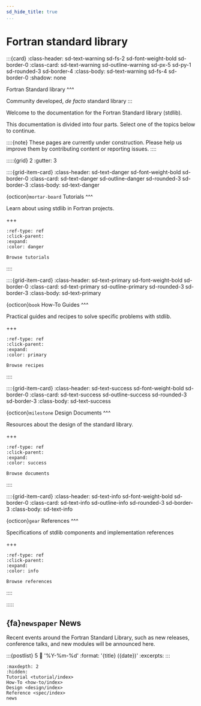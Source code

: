 ```yaml
---
sd_hide_title: true
...
```


# Fortran standard library

:::{card}
:class-header: sd-text-warning sd-fs-2 sd-font-weight-bold sd-border-0
:class-card: sd-text-warning sd-outline-warning sd-px-5 sd-py-1 sd-rounded-3 sd-border-4
:class-body: sd-text-warning sd-fs-4 sd-border-0
:shadow: none

Fortran Standard library
^^^

Community developed, *de facto* standard library
:::

Welcome to the documentation for the Fortran Standard library (stdlib).

This documentation is divided into four parts.
Select one of the topics below to continue.

::::{note}
These pages are currently under construction.
Please help us improve them by contributing content or reporting issues.
::::


:::::{grid} 2
:gutter: 3

::::{grid-item-card}
:class-header: sd-text-danger sd-font-weight-bold sd-border-0
:class-card: sd-text-danger sd-outline-danger sd-rounded-3 sd-border-3
:class-body: sd-text-danger

{octicon}`mortar-board` Tutorials
^^^

Learn about using stdlib in Fortran projects.

+++
```{button-ref} tutorial
:ref-type: ref
:click-parent:
:expand:
:color: danger

Browse tutorials
```
::::

::::{grid-item-card}
:class-header: sd-text-primary sd-font-weight-bold sd-border-0
:class-card: sd-text-primary sd-outline-primary sd-rounded-3 sd-border-3
:class-body: sd-text-primary

{octicon}`book` How-To Guides
^^^

Practical guides and recipes to solve specific problems with stdlib.

+++
```{button-ref} how-to
:ref-type: ref
:click-parent:
:expand:
:color: primary

Browse recipes
```
::::

::::{grid-item-card}
:class-header: sd-text-success sd-font-weight-bold sd-border-0
:class-card: sd-text-success sd-outline-success sd-rounded-3 sd-border-3
:class-body: sd-text-success

{octicon}`milestone` Design Documents
^^^

Resources about the design of the standard library.

+++
```{button-ref} design
:ref-type: ref
:click-parent:
:expand:
:color: success

Browse documents
```
::::

::::{grid-item-card}
:class-header: sd-text-info sd-font-weight-bold sd-border-0
:class-card: sd-text-info sd-outline-info sd-rounded-3 sd-border-3
:class-body: sd-text-info

{octicon}`gear` References
^^^

Specifications of stdlib components and implementation references

+++
```{button-ref} spec
:ref-type: ref
:click-parent:
:expand:
:color: info

Browse references
```
::::

:::::


## {fa}`newspaper` News

Recent events around the Fortran Standard Library, such as new releases, conference talks, and new modules will be announced here.

:::{postlist} 5
:date: '%Y-%m-%d'
:format: '{title} ({date})'
:excerpts:
:::


````{toctree}
:maxdepth: 2
:hidden:
Tutorial <tutorial/index>
How-To <how-to/index>
Design <design/index>
Reference <spec/index>
news
````
